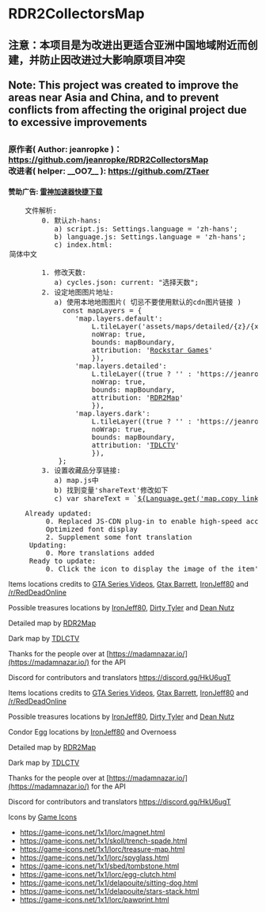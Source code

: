 # RDR2CollectorsMap
<h2>
注意：本项目是为改进出更适合亚洲中国地域附近而创建，并防止因改进过大影响原项目冲突<br/><br/>
Note: This project was created to improve the areas near Asia and China, and to prevent conflicts from affecting the original project due to excessive improvements
<h2>
<h3>
    原作者( Author: jeanropke )：<a href="https://github.com/jeanropke/RDR2CollectorsMap">https://github.com/jeanropke/RDR2CollectorsMap</a><br/>
    改进者( helper: __OO7__ ): <a href="https://github.com/ZTaer" >https://github.com/ZTaer</a>
</h3>
<h4>
    赞助广告: <a href="https://update.leigod.com/soft/channel/LeiGodSetup_ZT.exe" > 雷神加速器快捷下载 </a>
</h4>
<pre>
    文件解析:
        0. 默认zh-hans: 
           a) script.js: Settings.language = 'zh-hans';
           b) language.js: Settings.language = 'zh-hans';
           c) index.html: <option value="zh-hans" selected >简体中文</option>
        1. 修改天数:
           a) cycles.json: current: "选择天数";
        2. 设定地图图片地址:
           a) 使用本地地图图片( 切忌不要使用默认的cdn图片链接 )
             const mapLayers = {
                'map.layers.default':
                    L.tileLayer('assets/maps/detailed/{z}/{x}_{y}.jpg', {
                    noWrap: true,
                    bounds: mapBoundary,
                    attribution: '<a href="https://www.rockstargames.com/" target="_blank">Rockstar Games</a>'
                    }),
                'map.layers.detailed':
                    L.tileLayer((true ? '' : 'https://jeanropke.b-cdn.net/') + 'assets/maps/detailed/{z}/{x}_{y}.jpg', {
                    noWrap: true,
                    bounds: mapBoundary,
                    attribution: '<a href="https://rdr2map.com/" target="_blank">RDR2Map</a>'
                    }),
                'map.layers.dark':
                    L.tileLayer((true ? '' : 'https://jeanropke.b-cdn.net/') + 'assets/maps/darkmode/{z}/{x}_{y}.jpg', {
                    noWrap: true,
                    bounds: mapBoundary,
                    attribution: '<a href="https://github.com/TDLCTV" target="_blank">TDLCTV</a>'
                    }),
            };
        3. 设置收藏品分享链接:
           a) map.js中
           b) 找到变量'shareText'修改如下
           c) var shareText = `<a href="javascript:void(0)" onclick="setClipboardText('https://map.sosee.org/?m=${marker.text}')">${Language.get('map.copy_link')}</a>`;
</pre>
<pre>
    Already updated:
         0. Replaced JS-CDN plug-in to enable high-speed access in Asia
         Optimized font display
         2. Supplement some font translation
     Updating:
         0. More translations added
     Ready to update:
         0. Click the icon to display the image of the item's location in the game
</pre>

Items locations credits to [GTA Series Videos](https://www.youtube.com/user/GTASeriesVideos), [Gtax Barrett](https://twitter.com/gtaxbarrett), [IronJeff80](https://github.com/IronJeff80) and [/r/RedDeadOnline](https://www.reddit.com/r/RedDeadOnline)

Possible treasures locations by [IronJeff80](https://github.com/IronJeff80), [Dirty Tyler](https://www.youtube.com/channel/UC3LdKFizyou1RfkkmDUUVsg) and [Dean Nutz](https://www.youtube.com/channel/UCBSYrZQsPndOm-zckXNUItw)

Detailed map by [RDR2Map](https://rdr2map.com/)

Dark map by [TDLCTV](https://github.com/TDLCTV)

Thanks for the people over at [https://madamnazar.io/](https://madamnazar.io/) for the API 

Discord for contributors and translators https://discord.gg/HkU6ugT

Items locations credits to [GTA Series Videos](https://www.youtube.com/user/GTASeriesVideos), [Gtax Barrett](https://twitter.com/gtaxbarrett), [IronJeff80](https://github.com/IronJeff80) and [/r/RedDeadOnline](https://www.reddit.com/r/RedDeadOnline)

Possible treasures locations by [IronJeff80](https://github.com/IronJeff80), [Dirty Tyler](https://www.youtube.com/channel/UC3LdKFizyou1RfkkmDUUVsg) and [Dean Nutz](https://www.youtube.com/channel/UCBSYrZQsPndOm-zckXNUItw)

Condor Egg locations by [IronJeff80](https://github.com/IronJeff80) and Overnoess

Detailed map by [RDR2Map](https://rdr2map.com/)

Dark map by [TDLCTV](https://github.com/TDLCTV)

Thanks for the people over at [https://madamnazar.io/](https://madamnazar.io/) for the API 

Discord for contributors and translators https://discord.gg/HkU6ugT


Icons by [Game Icons](https://game-icons.net/)
* https://game-icons.net/1x1/lorc/magnet.html
* https://game-icons.net/1x1/skoll/trench-spade.html
* https://game-icons.net/1x1/lorc/treasure-map.html
* https://game-icons.net/1x1/lorc/spyglass.html
* https://game-icons.net/1x1/sbed/tombstone.html
* https://game-icons.net/1x1/lorc/egg-clutch.html
* https://game-icons.net/1x1/delapouite/sitting-dog.html
* https://game-icons.net/1x1/delapouite/stars-stack.html
* https://game-icons.net/1x1/lorc/pawprint.html
